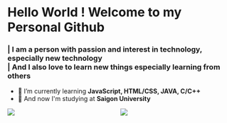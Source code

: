 <h1 align="left">Hello World ! Welcome to my Personal Github </h1>
<h3 align="left">| I am a person with passion and interest in technology, especially new technology</br>| And I also love to learn new things especially learning from others</h3>
<ul>
<li align="left">🌱 I’m currently learning <strong>JavaScript, HTML/CSS, JAVA, C/C++</strong></li>
<li align="left">🏫 And now I'm studying at <strong>Saigon University</strong></li>
</ul>

<div align="center">
<div align="left">
<p><img align="left" src="https://github-readme-streak-stats.herokuapp.com/?user=edgarignite16&count_private=true&theme=tokyonight&hide_border=false"/></p>
<!-- <p><img align="left" src="https://github-readme-stats.vercel.app/api?username=EdgarIgnite16&count_private=true&show_icons=true&theme=tokyonight&hide_border=false"/></p> -->
</div align="right">
<div><p><img align="center" src="https://github-readme-stats.vercel.app/api/top-langs/?username=EdgarIgnite16&langs_count=10&count_private=true&theme=tokyonight&show_icons=true&hide_border=false"/></p></div>
</div>









